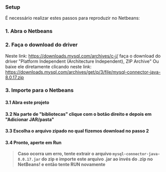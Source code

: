 ### Setup
É necessário realizar estes passos para reproduzir no Netbeans:

### 1. Abra o Netbeans
### 2. Faça o download do driver
Neste link: https://downloads.mysql.com/archives/c-j/ faça o download do driver "Platform Independent (Architecture Independent), ZIP Archive"
Ou baixe ele diretamente clicando neste link: https://downloads.mysql.com/archives/get/p/3/file/mysql-connector-java-8.0.17.zip
### 3. Importe para o Netbeans
#### 3.1 Abra este projeto
#### 3.2 Na parte de "bibliotecas" clique com o botão direito e depois em "Adicionar JAR/pasta"
#### 3.3 Escolha o arquivo zipado no qual fizemos download no passo 2
#### 3.4 Pronto, aperte em Run
> **Caso ocorra um erro, tente extrair o arquivo `mysql-connector-java-8.0.17.jar` do zip e importe este arquivo .jar ao invés do .zip no NetBeans! e então tente RUN novamente**
